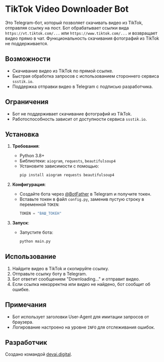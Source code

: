 # TikTok Video Downloader Bot

Это Telegram-бот, который позволяет скачивать видео из TikTok, отправляя ссылку на пост. Бот обрабатывает ссылки вида `https://vt.tiktok.com/...` или `https://www.tiktok.com/...` и возвращает видео прямо в чат. Функциональность скачивания фотографий из TikTok не поддерживается.

## Возможности
- Скачивание видео из TikTok по прямой ссылке.
- Быстрая обработка запросов с использованием стороннего сервиса `ssstik.io`.
- Поддержка отправки видео в Telegram с подписью разработчика.

## Ограничения
- Бот не поддерживает скачивание фотографий из TikTok.
- Работоспособность зависит от доступности сервиса `ssstik.io`.

## Установка

1. **Требования**:
   - Python 3.8+
   - Библиотеки: `aiogram`, `requests`, `beautifulsoup4`
   - Установите зависимости с помощью:
     ```bash
     pip install aiogram requests beautifulsoup4
     ```

2. **Конфигурация**:
   - Создайте бота через [@BotFather](https://t.me/BotFather) в Telegram и получите токен.
   - Вставьте токен в файл `config.py`, заменив пустую строку в переменной `TOKEN`:
     ```python
     TOKEN = "ВАШ_ТОКЕН"
     ```

3. **Запуск**:
   - Запустите бота:
     ```bash
     python main.py
     ```

## Использование
1. Найдите видео в TikTok и скопируйте ссылку.
2. Отправьте ссылку боту в Telegram.
3. Бот ответит сообщением "Downloading..." и отправит видео.
4. Если ссылка некорректна или видео не найдено, бот сообщит об ошибке.

## Примечания
- Бот использует заголовки User-Agent для имитации запросов от браузера.
- Логирование настроено на уровне `INFO` для отслеживания ошибок.

## Разработчик
Создано командой [devai.digital](https://devai.digital).
